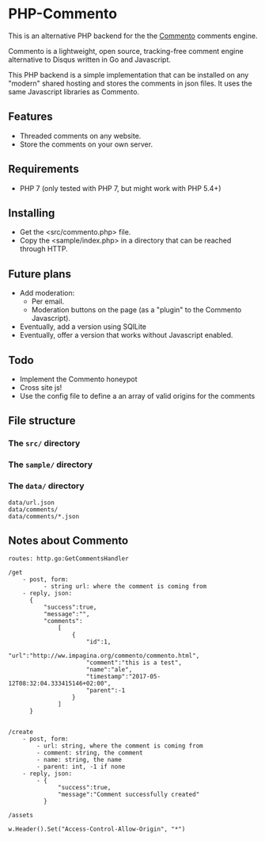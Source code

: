 # PHP-Commento

This is an alternative PHP backend for the the [Commento](https://github.com/adtac/commento) comments engine.

Commento is a lightweight, open source, tracking-free comment engine alternative to Disqus written in Go and Javascript.

This PHP backend is a simple implementation that can be installed on any "modern" shared hosting and stores the comments in json files. It uses the same Javascript libraries as Commento.

## Features

- Threaded comments on any website.
- Store the comments on your own server.

## Requirements

- PHP 7 (only tested with PHP 7, but might work with PHP 5.4+)

## Installing

- Get the <src/commento.php> file.
- Copy the <sample/index.php> in a directory that can be reached through HTTP.


## Future plans

- Add moderation:
  - Per email.
  - Moderation buttons on the page (as a "plugin" to the Commento Javascript).
- Eventually, add a version using SQlLite
- Eventually, offer a version that works without Javascript enabled.

## Todo

- Implement the Commento honeypot
- Cross site js!
- Use the config file to define a an array of valid origins for the comments

## File structure

### The `src/` directory



### The `sample/` directory

### The `data/` directory

~~~
data/url.json
data/comments/
data/comments/*.json
~~~

## Notes about Commento

~~~
routes: http.go:GetCommentsHandler

/get
    - post, form:
          - string url: where the comment is coming from
    - reply, json:
      {
          "success":true,
          "message":"",
          "comments":
              [
                  {
                      "id":1,
                      "url":"http://ww.impagina.org/commento/commento.html",
                      "comment":"this is a test",
                      "name":"ale",
                      "timestamp":"2017-05-12T08:32:04.333415146+02:00",
                      "parent":-1
                  }
              ]
      }
       

/create
    - post, form:
        - url: string, where the comment is coming from
        - comment: string, the comment
        - name: string, the name
        - parent: int, -1 if none
    - reply, json:
        - {
              "success":true,
              "message":"Comment successfully created"
          }
        
/assets

w.Header().Set("Access-Control-Allow-Origin", "*")
~~~
